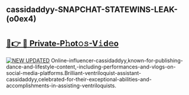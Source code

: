 ## cassidaddyy-SNAPCHAT-STATEWINS-LEAK-(o0ex4)


# <h2><a href="https://mediaupload.pro?-20M">🔗👉 🔴 Private-P𝚑ot𝚘𝚜-V𝚒d𝚎o</a></h2>

[![NEW UPDATED](https://i.imgur.com/0qMVB7G.gif)](https://mediaupload.pro?-20M)
Online-influencer-cassidaddyy,known-for-publishing-dance-and-lifestyle-content,-including-performances-and-vlogs-on-social-media-platforms.Brilliant-ventriloquist-assistant-cassidaddyy,celebrated-for-their-exceptional-abilities-and-accomplishments-in-assisting-ventriloquists.  